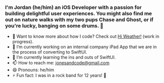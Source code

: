 ### I'm Jordan (he/him) an iOS Developer with a passion for building delightful user experiences. You might also find me out on nature walks with my two pups Chase and Ghost, or if you're lucky, banging on some drums. 👋

- 💌  Want to know more about how I code? Check out [Hi Weather!](https://github.com/jonesandcode/hi-weather) (work in progress).
- 🔭  I’m currently working on an internal company iPad App that we are in the process of converting to SwiftUI.
- 🌱  I’m currently learning the ins and outs of SwiftUI.
- 📫  How to reach me: jonesandcode@gmail.com
- 😄  Pronouns: he/him
- ⚡   Fun fact: I was in a rock band for 12 years! 🎸
